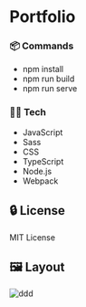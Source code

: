 # Portfolio

###  :package: Commands
- npm install
- npm run build
- npm run serve

### 👨‍💻 Tech
- JavaScript
- Sass
- CSS
- TypeScript
- Node.js
- Webpack

##  :lock: License
MIT License

##  🖼️ Layout
![ddd](https://github.com/stiantha/myPortfolio/assets/132207909/5be7f415-8f1a-4199-bc1b-dcddc7b813e3)
